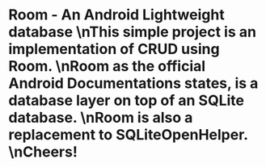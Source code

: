 # Room - An Android Lightweight database \nThis simple project is an implementation of CRUD using Room. \nRoom as the official Android Documentations states, is a database layer on top of an SQLite database. \nRoom is also a replacement to SQLiteOpenHelper. \nCheers!
